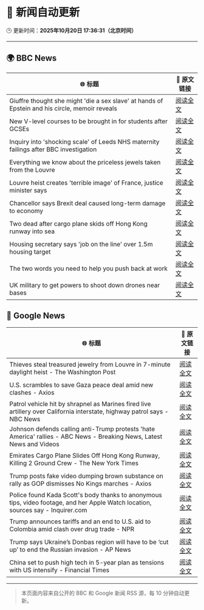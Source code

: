 # 🧠 新闻自动更新

🕒 更新时间：**2025年10月20日 17:36:31（北京时间）**

---

## 🌍 BBC News

| 🌐 标题 | 🔗 原文链接 |
|--------|-------------|
| Giuffre thought she might 'die a sex slave' at hands of Epstein and his circle, memoir reveals | [阅读全文](https://www.bbc.com/news/articles/c1e3leqx89zo?at_medium=RSS&at_campaign=rss) |
| New V-level courses to be brought in for students after GCSEs | [阅读全文](https://www.bbc.com/news/articles/clyzjp5n5kro?at_medium=RSS&at_campaign=rss) |
| Inquiry into 'shocking scale' of Leeds NHS maternity failings after BBC investigation | [阅读全文](https://www.bbc.com/news/articles/c4gpxnk9n4po?at_medium=RSS&at_campaign=rss) |
| Everything we know about the priceless jewels taken from the Louvre | [阅读全文](https://www.bbc.com/news/articles/cg7nrlkg0zxo?at_medium=RSS&at_campaign=rss) |
| Louvre heist creates 'terrible image' of France, justice minister says | [阅读全文](https://www.bbc.com/news/articles/clyz58n65g3o?at_medium=RSS&at_campaign=rss) |
| Chancellor says Brexit deal caused long-term damage to economy | [阅读全文](https://www.bbc.com/news/articles/cy0ypx859x8o?at_medium=RSS&at_campaign=rss) |
| Two dead after cargo plane skids off Hong Kong runway into sea | [阅读全文](https://www.bbc.com/news/articles/c5y0eeqz732o?at_medium=RSS&at_campaign=rss) |
| Housing secretary says 'job on the line' over 1.5m housing target | [阅读全文](https://www.bbc.com/news/articles/cj41v5g87w1o?at_medium=RSS&at_campaign=rss) |
| The two words you need to help you push back at work | [阅读全文](https://www.bbc.com/news/articles/cn09eklpe24o?at_medium=RSS&at_campaign=rss) |
| UK military to get powers to shoot down drones near bases | [阅读全文](https://www.bbc.com/news/articles/ce8zyyl81m3o?at_medium=RSS&at_campaign=rss) |

## 📰 Google News

| 🌐 标题 | 🔗 原文链接 |
|--------|-------------|
| Thieves steal treasured jewelry from Louvre in 7-minute daylight heist - The Washington Post | [阅读全文](https://news.google.com/rss/articles/CBMigwFBVV95cUxOMEE2ODFiSVhqWEdNZW9leXRnX2gtODA5QU1mdkFNVWhpMk1Bd0x0V3dBakJtUnM1ZnM1ZWF4em9qQVRYQWtSTXpqLWwwTU8zMHVxbk9hcDREZGNaNl9RQzMtRzlzZkpPS2ZyZGdrbzk3UGNEbmVPUnk2c0puOTlLWE1UMA?oc=5) |
| U.S. scrambles to save Gaza peace deal amid new clashes - Axios | [阅读全文](https://news.google.com/rss/articles/CBMibkFVX3lxTFBuQk5hY1BFQVY4RWR0c3BBdWxyakFVZjdJSEF5Vy1pTThrOVVoZVJ0bmxJTVU3VE4xclNSUXNRVkJabXc2NVZha3RheUpDMDRuMXIwdnpjamtmNnd0aE9DUFd0MnBGY0RJTzI0X2xR?oc=5) |
| Patrol vehicle hit by shrapnel as Marines fired live artillery over California interstate, highway patrol says - NBC News | [阅读全文](https://news.google.com/rss/articles/CBMitgFBVV95cUxNWW1iZlpXSFEtNXh5YWhOUlBIUDlzWFAzeWN3Wmp4WnA2aDVQaXNjektjQ1d3NkdoaHZZWkxoR05MM1VCR0duMmZGR3hUSWlOMkJfNkJ1MWZYWl9oMFkzeVoyeFRPcENxZ3pIRWlUMlVzTnUtVzBQNHBvUi1kb0RlVVJ0OF9zMjlCWnFaS0hRLW9LbjhWZmhQa3dfY1kwTVdzQmtUTHFnaVJHMUJTM3Y2b2pSMzJEZ9IBVkFVX3lxTFB4bVJWcGs1YlU3dWNJWjVDRDNGNzZqWkEwVS1rN09UcDZ2R3ZTcmRraWlPSWswU0s3T3J3T3hma3pMZFBIbDNoOV9kaGVBd1pSU2sxR0tn?oc=5) |
| Johnson defends calling anti-Trump protests 'hate America' rallies - ABC News - Breaking News, Latest News and Videos | [阅读全文](https://news.google.com/rss/articles/CBMiqwFBVV95cUxPU25HVDl2THlfMjJxMnlMX3hNTjg1VzEycnZUTVFNWWFJWXBRLV9yZHhwOTlOdlU4NkM4NUw0Ml9SenJJMVZEc29DUXJGM0dMdWd3eXEyRjdlS0JWQzBRYzRUN3RLVmg0NVVIeTdoTE5hZzJpQU9Tdmo5dEVoMU4wMVd3TmRLOHNlTnltd2llcE85MUxBZ3dYdnRvUWdMaWlEWS1RdXE0N2ZOVknSAbABQVVfeXFMT21FOHdfWnFhRkJUOEZTQXV6SlhiNXYwYUpWTG5pMVhwSU9oMUhHbTVrTFZ3a0xpR3NCZXl3Ty0zREhkaW4xZjNua1M1S3FHQjluQ1ZhUXZVOUM0dnlqb1lSUUlrOEdfY0NYMktiSWJubWlxNm1ZT2xEc2U5X0lZY2xhVjlhMTAxbVltZVpZcU4yTVFESUY1ZG45N2hRRnNPdzlDSUVSdE94WFl0RlZuMVI?oc=5) |
| Emirates Cargo Plane Slides Off Hong Kong Runway, Killing 2 Ground Crew - The New York Times | [阅读全文](https://news.google.com/rss/articles/CBMiiAFBVV95cUxQLVpPTlBsekNlRjNYTjdDeC1yM3pxell2YWpZeUV1WDY3dzY0M1FUNEY1dlhxMTItSTdUZnlBYlNOenp5RklLcjRvWlZlY3ZQZlExaG1IMmMxNFVRM0RRa2tUaWZrUl9Vb1o3Rks4WGFZMDkzZDVXRjVCQmZhbnBCWEtWZC14MUt4?oc=5) |
| Trump posts fake video dumping brown substance on rally as GOP dismisses No Kings marches - Axios | [阅读全文](https://news.google.com/rss/articles/CBMidkFVX3lxTE1EQlRWS0VsRndpR25QSGpkRnZXMFlrbkdSLVFLVjBLdUFtbFNxOHlDWlE1amRZNDU5SE00ZXpOM09BR3hELWNDMmVaaFlXR3I2ZFhMV2Z2Zm9kbDM5elk0RFBrZ09HbWgxRU9PZFNHaW5kREpSVXc?oc=5) |
| Police found Kada Scott's body thanks to anonymous tips, video footage, and her Apple Watch location, sources say - Inquirer.com | [阅读全文](https://news.google.com/rss/articles/CBMilAFBVV95cUxOc2ZJRzlRVGNWSzUwdnBGR3d1c2xkSnB3TlY5a3BDMmp4aU4wOTNRRDAzY0l0NDdmYUoxWkE1RklpcjJTTER4eVBkTnpUMTl3T0JISmdlMHMyOG5WcnpSdmNIcjdldVJDcXRVMHBURmdPSGFZZk9Zc2YwTi12WUEyd2N6d29OblUxN0VzVVQ0dmhndE9t?oc=5) |
| Trump announces tariffs and an end to U.S. aid to Colombia amid clash over drug trade - NPR | [阅读全文](https://news.google.com/rss/articles/CBMimgFBVV95cUxNbkhULWVoR0xMT3BqaU9Cd18tTzRYYnBDVUI5SjB0djBydW9uNktDbnNVQ1M3dGFLcmJxMVFaelRZdkNGOFZLWW9LTmpWaHNZdVRoRDBhME5wOGpndjRURFpOWlN6NGdXYmJQclBwTGRTbVhETklxNVV2aTdjVDZJanp6LWZwOFFKV1U2YjBib0tkdDhzbl9fU2Nn?oc=5) |
| Trump says Ukraine’s Donbas region will have to be ‘cut up’ to end the Russian invasion - AP News | [阅读全文](https://news.google.com/rss/articles/CBMipwFBVV95cUxQb0swdko5SHYwYzRaRjNvNmVWQ1RLZnU3UmtoLWdvcmJKNW1CQlhXOGs3QzM1X2hER2hiWURxN1NRQ0pFMDJ0WklLZ2xlcnpuQURKbmJDaEd1LTdwYTR2cEx5SVB1NUNlc3h1LWNFS2ZJVTJpYTdjY3pnX3lZa29Wb0RoR0tPTTRVZnJHaTJ2R2hlSXlYQzlMVDgydmNuVWVTSzQ3ZEJMTQ?oc=5) |
| China set to push high tech in 5-year plan as tensions with US intensify - Financial Times | [阅读全文](https://news.google.com/rss/articles/CBMicEFVX3lxTE5fd0xoMzBWbHZvbTNfNTFhUFp6bHFMNHl1bVZLRTRhTHFfT0FhY1JfU1EwVVVKTUdWSjU2ZTl6ODM2VXdFUWI5cTVlbXRsNEpvNDAzT3JJY0ZuQ0JDUG5LZVNrdGg5aENSWU4ycnY2VlU?oc=5) |

---
> 本页面内容来自公开的 BBC 和 Google 新闻 RSS 源，每 10 分钟自动更新。